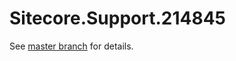# Sitecore.Support.214845

See [master branch](https://github.com/sitecoresupport/Sitecore.Support.214845) for details.